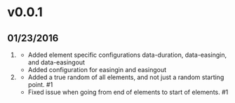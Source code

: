 # v0.0.1
## 01/23/2016

1. [](#new)
    * Added element specific configurations data-duration, data-easingin, and data-easingout    
    * Added configuration for easingin and easingout
1. [](#bugfix)
    * Added a true random of all elements, and not just a random starting point. #1
    * Fixed issue when going from end of elements to start of elements. #1
    
